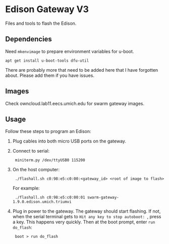 Edison Gateway V3
=================

Files and tools to flash the Edison.

Dependencies
------------

Need `mkenvimage` to prepare environment variables for u-boot.

    apt get install u-boot-tools dfu-util

There are probably more that need to be added here that I have forgotten about.
Please add them if you have issues.


Images
------

Check owncloud.lab11.eecs.umich.edu for swarm gateway images.


Usage
-----

Follow these steps to program an Edison:

1. Plug cables into both micro USB ports on the gateway.

2. Connect to serial:

        miniterm.py /dev/ttyUSB0 115200

5. On the host computer:

        ./flashall.sh c0:98:e5:c0:00:<gateway_id> <root of image to flash>

    For example:

        ./flashall.sh c0:98:e5:c0:00:01 swarm-gateway-1.9.0.edison.umich.triumvi

3. Plug in power to the gateway. The gateway should start flashing. If not,
when the serial terminal gets to
`Hit any key to stop autoboot: `, press a key. This happens very quickly.
Then at the boot prompt, enter `run do_flash`:

        boot > run do_flash
